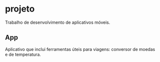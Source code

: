 # projeto

Trabalho de desenvolvimento de aplicativos móveis.

## App

Aplicativo que inclui ferramentas úteis para viagens: conversor de moedas e de temperatura.
